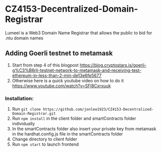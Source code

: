 # CZ4153-Decentralized-Domain-Registrar

Lumeel is a Web3 Domain Name Registrar that allows the public to bid for .ntu domain names 

## Adding Goerli testnet to metamask
1. Start from step 4 of this blogpost https://blog.cryptostars.is/goerli-g%C3%B6rli-testnet-network-to-metamask-and-receiving-test-ethereum-in-less-than-2-min-de13e6fe5677 
2. Otherwise here is a quick youtube video on how to do it https://www.youtube.com/watch?v=SFl8Cxrxuuk

### Installation:
1. Run `git clone https://github.com/jonlee1923/CZ4153-Decentralized-Domain-Registrar.git`
2. Run `npm install` in the client folder and smartContracts folder individually
3. In the smartContracts folder also insert your private key from metamask in the hardhat.config.js file in the smartContracts folder
4. Change directory to client folder 
5. Run `npm start` to launch frontend
